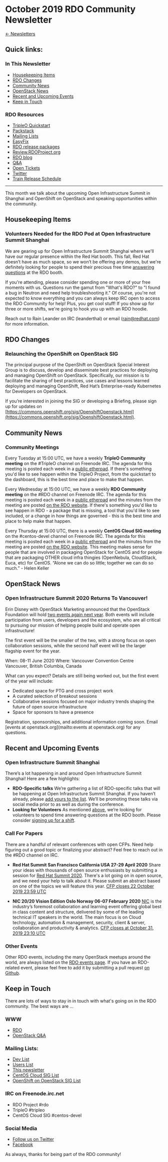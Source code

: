 # October 2019 RDO Community Newsletter

[← Newsletters](/newsletter)
## Quick links:


### In This Newsletter
* [Housekeeping Items](#housekeeping)
* [RDO Changes](#rdo)
* [Community News](#community)
* [OpenStack News](#openstack)
* [Recent and Upcoming Events](#events)
* [Keep in Touch](#kit)

### RDO Resources
* [TripleO Quickstart](http://rdoproject.org/tripleo)
* [Packstack](http://rdoproject.org/install/packstack/)
* [Mailing Lists](https://www.rdoproject.org/contribute/mailing-lists/)
* [EasyFix](https://github.com/redhat-openstack/easyfix)
* [RDO release packages](https://trunk.rdoproject.org/)
* [Review.RDOProject.org](http://review.rdoproject.org/)
* [RDO blog](http://blogs.rdoproject.org)
* [Q&A](http://ask.openstack.org/)
* [Open Tickets](http://tm3.org/rdobugs)
* [Twitter](http://twitter.com/rdocommunity)
* [Train Release Schedule](https://releases.openstack.org/train/schedule.html)

---
This month we talk about the upcoming Open Infrastructure Summit in Shanghai and OpenShift on OpenStack and speaking opportunities within the community.

## <a name="housekeeping"></a>Housekeeping Items
### Volunteers Needed for the RDO Pod at Open Infrastructure Summit Shanghai
We are gearing up for Open Infrastructure Summit Shanghai where we'll have our regular presence within the Red Hat booth. This fall, Red Hat doesn’t have as much space, so we won’t be offering any demos, but we're definitely looking for people to spend their precious free time [answering questions](https://etherpad.openstack.org/p/shanghai-summit-community-pod) at the RDO booth. 

If you're attending, please consider spending one or more of your free moments with us. Questions run the gamut from "What's RDO?" to "I found a bug in Neutron and need help troubleshooting it." Of course, you're not expected to know everything and you can always keep IRC open to access the RDO Community for help! Plus, you get cool stuff! If you show up for three or more shifts, we're going to hook you up with an RDO hoodie.

Reach out to Rain Leander on IRC (leanderthal) or email (rain@redhat.com) for more information.

## <a name="rdo"></a>RDO Changes
### Relaunching the OpenShift on OpenStack SIG
The principal purpose of the OpenShift on OpenStack Special Interest Group is to discuss, develop and disseminate best practices for deploying and managing OpenShift on OpenStack. Specifically, our mission is to facilitate the sharing of best practices, use cases and lessons learned deploying and managing OpenShift, Red Hat’s Enterprise-ready Kubernetes for Developers on OpenStack. 

If you’re interested in joining the SIG or developing a Briefing, please sign up for updates on [https://commons.openshift.org/sig/OpenshiftOpenstack.html](https://commons.openshift.org/sig/OpenshiftOpenstack.html).

## <a name="community"></a>Community News
### Community Meetings
Every Tuesday at 15:00 UTC, we have a weekly **TripleO Community meeting** on the #TripleO channel on Freenode IRC. The agenda for this meeting is posted each week in a [public etherpad](https://etherpad.openstack.org/p/tripleo-meeting-items). If there's something you'd like to see happen within the TripleO Project, from the quickstart to the dashboard, this is the best time and place to make that happen.

Every Wednesday at 15:00 UTC, we have a weekly **RDO Community meeting** on the #RDO channel on Freenode IRC. The agenda for this meeting is posted each week in a [public etherpad](https://etherpad.openstack.org/p/RDO-Meeting) and the minutes from the meeting are posted [on the RDO website](https://www.rdoproject.org/community/community-meeting/). If there's something you'd like to see happen in RDO - a package that is missing, a tool that you'd like to see included, or a change in how things are governed - this is the best time and place to help make that happen.

Every Thursday at 15:00 UTC, there is a weekly **CentOS Cloud SIG meeting** on the #centos-devel channel on Freenode IRC. The agenda for this meeting is posted each week in a [public etherpad](https://etherpad.openstack.org/p/centos-cloud-sig) and the minutes from the meeting are posted [on the RDO website](https://www.rdoproject.org/contribute/cloud-sig-meeting/). This meeting makes sense for people that are involved in packaging OpenStack for CentOS and for people that are packaging OTHER cloud infra thingies (OpenNebula, CloudStack, Euca, etc) for CentOS. “Alone we can do so little; together we can do so much.” - Helen Keller

## <a name="openstack"></a>OpenStack News
### Open Infrastructure Summit 2020 Returns To Vancouver!
Erin Disney with OpenStack Marketing announced that the OpenStack Foundation will hold [two events again next year](http://lists.openstack.org/pipermail/foundation/2019-September/002794.html). Both events will include participation from users, developers and the ecosystem, who are all critical to pursuing our mission of helping people build and operate open infrastructure!

The first event will be the smaller of the two, with a strong focus on open collaboration sessions, while the second half event will be the larger flagship event for the year.

When: 08-11 June 2020
Where: Vancouver Convention Centre  
Vancouver, British Columbia, Canada

What can you expect? Details are still being worked out, but the first event of the year will include:
* Dedicated space for PTG and cross project work 
* A curated selection of breakout sessions
* Collaborative sessions focused on major industry trends shaping the future of open source infrastructure
* Space for sponsors to have a presence

Registration, sponsorships, and additional information coming soon. Email [events at openstack.org](mailto:events at openstack.org) for any questions. 

## <a name="events"></a>Recent and Upcoming Events
### Open Infrastructure Summit Shanghai
There’s a lot happening in and around Open Infrastructure Summit Shanghai! Here are a few highlights:
* **RDO-Specific talks** We’re gathering a list of RDO-specific talks that will be happening at Open Infrastructure Summit Shanghai. If you haven’t already, please [add yours to the list](https://etherpad.openstack.org/p/OISummitShanghai-RDOtalks). We’ll be promoting these talks via social media prior to as well as during the conference.
* **Looking for Volunteers** As mentioned [above](#housekeeping), we’re looking for volunteers to spend time answering questions at the RDO booth. Please consider [signing up for a shift](https://etherpad.openstack.org/p/shanghai-summit-community-pod).

### Call For Papers
There are a handful of relevant conferences with open CFPs. Need help figuring out a good topic or finalizing your abstract? Feel free to reach out in the #RDO channel on IRC.

* **Red Hat Summit San Francisco California USA 27-29 April 2020** Share your ideas with thousands of open source enthusiasts by submitting a session for [Red Hat Summit 2020](https://www.redhat.com/en/summit). There's a lot going on in open source, and we need your help to talk about it. Please submit an abstract based on one of the topics we will feature this year. [CFP closes 22 October 2019 23:59 UTC](https://www.redhat.com/en/summit/speakers/submit-a-session)

* **NIC 20/20 Vision Edition Oslo Norway 06-07 February 2020** [NIC](https://www.nicconf.com/) is the industry’s foremost collaboration and learning event offering global best in class content and structure, delivered by some of the leading technical IT speakers in the world. The main focus is on Cloud technology, automation & management, security, client & server, collaboration and productivity & analytics. [CFP closes at  October 31, 2019 23:10 UTC](https://www.papercall.io/nic2020)

### Other Events
Other RDO events, including the many OpenStack meetups around the world, are always listed on the [RDO events page](http://rdoproject.org/events). If you have an RDO-related event, please feel free to add it by submitting a pull request [on Github](https://github.com/OSAS/rh-events/blob/master/2018/RDO-Meetups.yml).

## <a name="kit"></a>Keep in Touch

There are lots of ways to stay in in touch with what's going on in the RDO community. The best ways are ...

### WWW
* [RDO](http://rdoproject.org/)
* [OpenStack Q&A](http://ask.openstack.org/)

### Mailing Lists:
* [Dev List](https://lists.rdoproject.org/mailman/listinfo/dev)
* [Users List](https://lists.rdoproject.org/mailman/listinfo/users)
* [This newsletter](https://lists.rdoproject.org/mailman/listinfo/newsletter)
* [CentOS Cloud SIG List](https://lists.centos.org/mailman/listinfo/centos-devel)
* [OpenShift on OpenStack SIG List](https://commons.openshift.org/sig/OpenshiftOpenstack.html)

### IRC on Freenode.irc.net
* RDO Project #rdo
* TripleO #tripleo
* CentOS Cloud SIG #centos-devel

### Social Media
* [Follow us on Twitter](http://twitter.com/rdocommunity)
* [Facebook](http://facebook.com/rdocommunity)

As always, thanks for being part of the RDO community!
